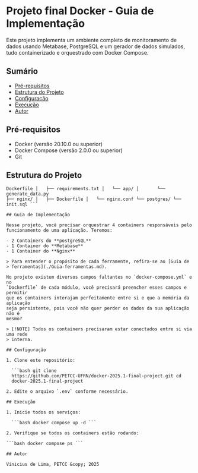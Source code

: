 # Projeto final Docker - Guia de Implementação

Este projeto implementa um ambiente completo de monitoramento de dados usando
Metabase, PostgreSQL e um gerador de dados simulados, tudo containerizado e
orquestrado com Docker Compose.

## Sumário <!--toc:start-->

- [Pré-requisitos](#pré-requisitos)
- [Estrutura do Projeto](#estrutura-do-projeto)
- [Configuração](#configuração)
- [Execução](#execução)
- [Autor](#autor) <!--toc:end-->

## Pré-requisitos

- Docker (versão 20.10.0 ou superior)
- Docker Compose (versão 2.0.0 ou superior)
- Git

## Estrutura do Projeto

``` ├── docker-compose.yml ├── .env ├── README.md ├── data-generator/ │   ├──
Dockerfile │   ├── requirements.txt │   └── app/ │       └── generate_data.py
├── nginx/ │   ├── Dockerfile │   └── nginx.conf └── postgres/ └── init.sql ```

## Guia de Implementação

Nesse projeto, você precisar orquestrar 4 containers responsáveis pelo
funcionamento de uma aplicação. Teremos:

- 2 Containers do **postgreSQL**
- 1 Container do **Metabase**
- 1 Container do **Nginx**

> Para entender o propósito de cada ferramente, refira-se ao [Guia de
> ferramentas](./Guia-ferramentas.md).

No projeto existem diversos campos faltantes no `docker-compose.yml` e no
`Dockerfile` de cada módulo, você precisará preencher esses campos e permitir
que os containers interajam perfeitamente entre si e que a memória da aplicação
seja persistente, pois você não quer perder os dados da sua aplicação não é
mesmo?

> [!NOTE] Todos os containers precisaram estar conectados entre si via uma rede
> interna.

## Configuração

1. Clone este repositório:

  ```bash git clone
  https://github.com/PETCC-UFRN/docker-2025.1-final-project.git cd
  docker-2025.1-final-project

2. Edite o arquivo `.env` conforme necessário.

## Execução

1. Inicie todos os serviços:

  ```bash docker compose up -d ```

2. Verifique se todos os containers estão rodando:

```bash docker compose ps ```

## Autor

Vinicius de Lima, PETCC &copy; 2025
